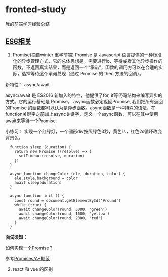 # fronted-study
 我的前端学习经验总结

## [ES6相关](https://es6.ruanyifeng.com/#README)

1. Promise(摘自winter 重学前端)
  Promise 是 Javascript 语言提供的一种标准化的异步管理方式，它的总体思想是，需要进行io、等待或者其他异步操作的函数，不返回真实结果，而是返回一个“承诺”，函数的调用方可以在合适的实际，选择等待这个承诺兑现（通过 Promise 的 then 方法的回调）。 
  
  新特性： async/await

  async/await 是 ES2016 新加入的特性，他提供了for, if等代码结构来编写异步的方式。它的运行基础是 Promise。
  async函数必定返回Promise, 我们把所有返回的Promise 的函数都可以认为是异步函数。async函数是一种特殊的语法，在function关键字之前加上async关键字，定义一个async函数，可以在其中使用await来等待一个Promise.

  小练习： 实现一个红绿灯，一个圆形div按照绿色3秒，黄色1s，红色2s循环改变背景色。

  ```
    function sleep (duration) {
      return new Promise ((resolve) => {
        setTimeout(resolve, duration)
      })
    }

    async function changeColor (ele, duration, color) {
      ele.style.background = color
      await sleep(duration)
    }

    async function init () {
      const round = document.getElementById('#round')
      while (true) {
        await changeColor(round, 3000, 'green')
        await changeColor(round, 1000, 'yellow')
        await changeColor(round, 2000, 'red')
      }
    }
  ```

  **面试须知：**

  [如何实现一个Promise？](promise/mypromise.js)
  
  参考[Promises/A+规范](https://www.ituring.com.cn/article/66566)


2. react 和 vue 的区别
